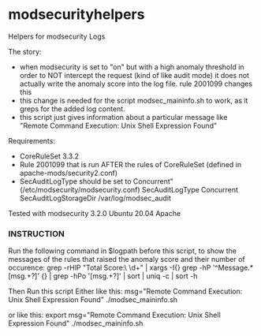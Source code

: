 # modsecurityhelpers
Helpers for modsecurity Logs

 The story:
 - when modsecurity is set to "on" but with a high anomaly threshold in order to NOT intercept the request (kind of like audit mode) it does not actually write the anomaly score into the log file.
   rule 2001099 changes this
 - this change is needed for the script modsec_maininfo.sh to work, as it greps for the added log content.
 - this script just gives information about a particular message like "Remote Command Execution: Unix Shell Expression Found"

 Requirements:
 - CoreRuleSet 3.3.2
 - Rule 2001099 that is run AFTER the rules of CoreRuleSet (defined in apache-mods/security2.conf)
 - SecAuditLogType should be set to Concurrent" (/etc/modsecurity/modsecurity.conf)
     SecAuditLogType Concurrent
     SecAuditLogStorageDir /var/log/modsec_audit

 Tested with modsecurity 3.2.0
 Ubuntu 20.04
 Apache


### INSTRUCTION ###

 Run the following command in $logpath before this script, to show the messages of the rules that raised the anomaly score and their number of occurence:
 grep -rHlP "Total Score:\ \d+" | xargs -I{} grep -hP '^Message.*\[msg.+?\]' {} | grep -hPo '\[msg.+?\]' | sort | uniq -c | sort -h

 Then Run this script
 Either like this:
 msg="Remote Command Execution: Unix Shell Expression Found" ./modsec_maininfo.sh

 or like this:
 export msg="Remote Command Execution: Unix Shell Expression Found"
 ./modsec_maininfo.sh
